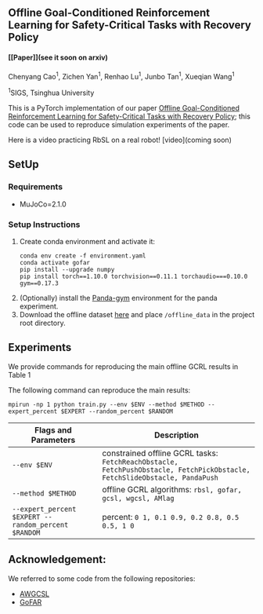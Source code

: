 ## Offline Goal-Conditioned Reinforcement Learning for Safety-Critical Tasks with Recovery Policy

#### [[Paper]](see it soon on arxiv)

Chenyang Cao<sup>1</sup>, Zichen Yan<sup>1</sup>, Renhao Lu<sup>1</sup>, Junbo Tan<sup>1</sup>, Xueqian Wang<sup>1</sup>

<sup>1</sup>SIGS, Tsinghua University

This is a PyTorch implementation of our paper [Offline Goal-Conditioned Reinforcement Learning for Safety-Critical Tasks with Recovery Policy](); this code can be used to reproduce simulation experiments of the paper. 

Here is a video practicing RbSL on a real robot!
[video](coming soon)

## SetUp
### Requirements
- MuJoCo=2.1.0

### Setup Instructions
1. Create conda environment and activate it:
     ```
     conda env create -f environment.yaml
     conda activate gofar
     pip install --upgrade numpy
     pip install torch==1.10.0 torchvision==0.11.1 torchaudio===0.10.0 gym==0.17.3
2. (Optionally) install the [Panda-gym](https://github.com/qgallouedec/panda-gym) environment for the panda experiment.
3. Download the offline dataset [here](https://drive.google.com/file/d/1niq6bK262segc7qZh8m5RRaFNygEXoBR/view) and place ```/offline_data``` in the project root directory.

## Experiments
We provide commands for reproducing the main offline GCRL results in Table 1

The following command can reproduce the main results:
```
mpirun -np 1 python train.py --env $ENV --method $METHOD --expert_percent $EXPERT --random_percent $RANDOM
```
| Flags and Parameters  | Description |
| ------------- | ------------- |
| ``--env $ENV``  | constrained offline GCRL tasks: ```FetchReachObstacle, FetchPushObstacle, FetchPickObstacle, FetchSlideObstacle, PandaPush```|
| ``--method $METHOD``  | offline GCRL algorithms: ```rbsl, gofar, gcsl, wgcsl, AMlag```|
| ``--expert_percent $EXPERT --random_percent $RANDOM``  | percent: ```0 1, 0.1 0.9, 0.2 0.8, 0.5 0.5, 1 0```|

## Acknowledgement:
We referred to some code from the following repositories:
- [AWGCSL](https://github.com/YangRui2015/AWGCSL)
- [GoFAR](https://github.com/JasonMa2016/GoFAR)
